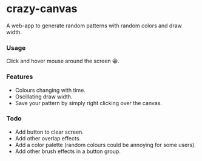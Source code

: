 # crazy-canvas

A web-app to generate random patterns with random colors and draw width.

### Usage
Click and hover mouse around the screen :grinning:.

### Features
* Colours changing with time.
* Oscillating draw width.
* Save your pattern by simply right clicking over the canvas.

### Todo
* Add button to clear screen.
* Add other overlap effects.
* Add a color palette (random colours could be annoying for some users).
* Add other brush effects in a button group.
